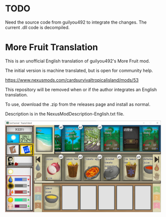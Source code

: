 
# TODO
Need the source code from guilyou492 to integrate the changes.  The current .dll code is decompiled.

# More Fruit Translation
This is an unofficial English translation of guilyou492's More Fruit mod.

The initial version is machine translated, but is open for community help.

https://www.nexusmods.com/cardsurvivaltropicalisland/mods/53

This repository will be removed when or if the author integrates an English translation.

To use, download the .zip from the releases page and install as normal.

Description is in the NexusModDescription-English.txt file.

![Alt text](media/Fruit%20-%20English.png)
